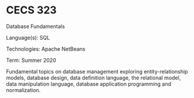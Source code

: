 # CECS 323
 Database Fundamentals

 Language(s): SQL

 Technologies: Apache NetBeans

 Term: Summer 2020

 Fundamental topics on database management exploring entity-relationship models, database design, data definition language, the relational model, data manipulation language, database application programming and normalization.
